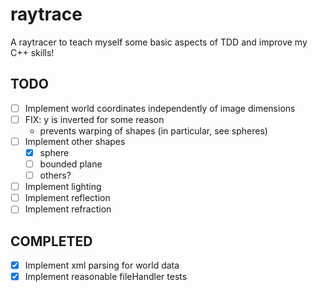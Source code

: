 # raytrace

A raytracer to teach myself some basic aspects of TDD and improve my C++ skills!

## TODO

- [ ] Implement world coordinates independently of image dimensions
- [ ] FIX: y is inverted for some reason
  - prevents warping of shapes (in particular, see spheres)
- [ ] Implement other shapes
  - [x] sphere
  - [ ] bounded plane
  - [ ] others?
- [ ] Implement lighting
- [ ] Implement reflection
- [ ] Implement refraction

## COMPLETED
- [x] Implement xml parsing for world data
- [x] Implement reasonable fileHandler tests